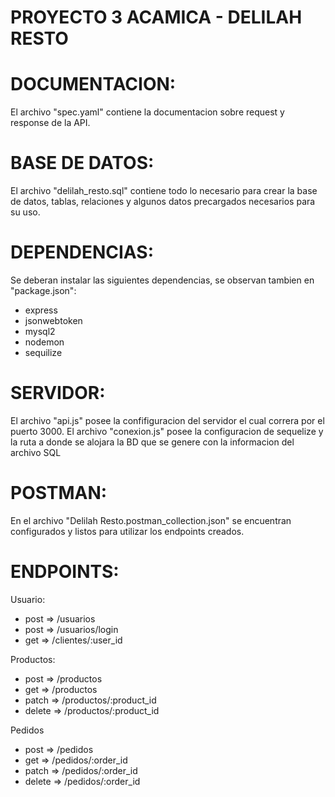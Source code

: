# PROYECTO 3 ACAMICA - DELILAH RESTO


# DOCUMENTACION:
El archivo "spec.yaml" contiene la documentacion sobre request y response de la API.

# BASE DE DATOS:
El archivo "delilah_resto.sql" contiene todo lo necesario para crear la base de datos, tablas, relaciones y algunos datos precargados necesarios para su uso.

# DEPENDENCIAS:
Se deberan instalar las siguientes dependencias, se observan tambien en "package.json":
  - express
  - jsonwebtoken
  - mysql2
  - nodemon
  - sequilize

# SERVIDOR: 
El archivo "api.js" posee la confifiguracion del servidor el cual correra por el puerto 3000. El archivo "conexion.js" posee la configuracion de sequelize y la ruta a donde se alojara la BD que se genere con la informacion del archivo SQL

# POSTMAN:
En el archivo "Delilah Resto.postman_collection.json" se encuentran configurados y listos para utilizar los endpoints creados.  

# ENDPOINTS:
Usuario: 
  - post    => /usuarios
  - post    => /usuarios/login
  - get     => /clientes/:user_id

Productos:
  - post    => /productos
  - get     => /productos
  - patch   => /productos/:product_id
  - delete  => /productos/:product_id

Pedidos
  - post    => /pedidos
  - get     => /pedidos/:order_id
  - patch   => /pedidos/:order_id
  - delete  => /pedidos/:order_id